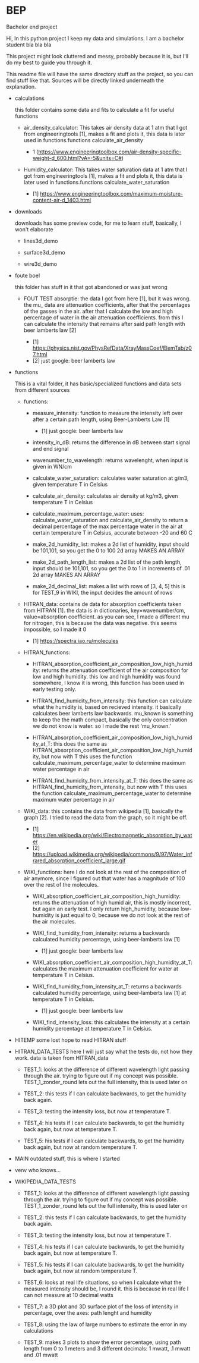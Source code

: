 # BEP
Bachelor end project

Hi,
In this python project I keep my data and simulations.
I am a bachelor student bla bla bla

This project might look cluttered and messy, probably because it is, but I'll do my best to guide you through it.

This readme file will have the same directory stuff as the project, so you can find stuff like that.
Sources will be directly linked underneath the explanation.

- calculations
  
  this folder contains some data and fits to calculate a fit for useful functions
  
    - air_density_calculator:
      This takes air density data at 1 atm that I got from engineeringtools [1], makes a fit and plots it, 
      this data is later used in functions.functions calculate_air_density

      - 1 (https://www.engineeringtoolbox.com/air-density-specific-weight-d_600.html?vA=-5&units=C#)

    - Humidity_calculator:
      This takes water saturation data at 1 atm that I got from engineeringtools [1], makes a fit and plots it, 
      this data is later used in functions.functions calculate_water_saturation

      - [1] https://www.engineeringtoolbox.com/maximum-moisture-content-air-d_1403.html
    
  
- downloads

  downloads has some preview code, for me to learn stuff, basically, I won't elaborate

    - lines3d_demo
    
    - surface3d_demo
    
    - wire3d_demo
    

- foute boel
  
  this folder has stuff in it that got abandoned or was just wrong
  
    - FOUT TEST absorptie:
      the data I got from here [1], but it was wrong.
      the mu_ data are attenuation coefficients, after that the percentages of the gasses in the air.
      after that I calculate the low and high percentage of water in the air attenuation coefficients.
      from this I can calculate the intensity that remains after said path length with beer lamberts law [2]
      
      - [1] https://physics.nist.gov/PhysRefData/XrayMassCoef/ElemTab/z07.html
      - [2] just google: beer lamberts law


- functions

  This is a vital folder, it has basic/specialized functions and data sets from different sources
  
    - functions:
    
      - measure_intensity:
        function to measure the intensity left over after a certain path length, using Beer-Lamberts Law [1]
        
        - [1] just google: beer lamberts law

      - intensity_in_dB:
        returns the difference in dB between start signal and end signal
        
      - wavenumber_to_wavelength:
        returns wavelenght, when input is given in WN/cm
        
      - calculate_water_saturation:
        calculates water saturation at g/m3, given temperature T in Celsius
        
      - calculate_air_density:
        calculates air density at kg/m3, given temperature T in Celsius
        
      - calculate_maximum_percentage_water:
        uses: calculate_water_saturation and calculate_air_density to return a decimal percentage
        of the max percentage water in the air at certain temperature T in Celsius, accurate between -20 and 60 C
        
      - make_2d_humidity_list:
        makes a 2d list of humidity, input should be 101,101, so you get the 0 to 100 2d array
        MAKES AN ARRAY
        
      - make_2d_path_length_list:
        makes a 2d list of the path length, input should be 101,101, so you get the 0 to 1 in increments of .01 2d array
        MAKES AN ARRAY
        
      - make_2d_decimal_list:
        makes a list with rows of [3, 4, 5] this is for TEST_9 in WIKI, the input decides the amount of rows
        
        
    - HITRAN_data:
      contains de data for absorption coefficients taken from HITRAN [1].
      the data is in dictionaries, key=wavenumber/cm, value=absorption coefficient.
      as you can see, I made a different mu for nitrogen, this is because the data was negative.
      this seems impossible, so I made it 0
      
      - [1] https://spectra.iao.ru/molecules  
      
      
    - HITRAN_functions:

      - HITRAN_absorption_coefficient_air_composition_low_high_humidity:
        returns the attenuation coefficient of the air composition for low and high humidity.
        this low and high humidity was found somewhere, I know it is wrong, this function
        has been used in early testing only.
        
      - HITRAN_find_humidity_from_intensity:
        this function can calculate what the humidity is, based on recieved intensity.
        it basically calculates beer lamberts law backwards.
        mu_known is something to keep the the math compact, basically the only concentration we do not know is water.
        so I made the rest 'mu_known.'
        
      - HITRAN_absorption_coefficient_air_composition_low_high_humidity_at_T:
        this does the same as HITRAN_absorption_coefficient_air_composition_low_high_humidity, but now with T
        this uses the function calculate_maximum_percentage_water to determine maximum water percentage in air
        
      - HITRAN_find_humidity_from_intensity_at_T:
        this does the same as HITRAN_find_humidity_from_intensity, but now with T
        this uses the function calculate_maximum_percentage_water to determine maximum water percentage in air
    
    
    - WIKI_data:
      this contains the data from wikipedia [1], basically the graph [2].
      I tried to read the data from the graph, so it might be off.
      
      - [1] https://en.wikipedia.org/wiki/Electromagnetic_absorption_by_water
      - [2] https://upload.wikimedia.org/wikipedia/commons/9/97/Water_infrared_absorption_coefficient_large.gif
      
    - WIKI_functions:
      here I do not look at the rest of the composition of air anymore, since I figured out that water
      has a magnitude of 100 over the rest of the molecules.
      
      - WIKI_absorption_coefficient_air_composition_high_humidity:
        returns the attenuation of high humid air, this is mostly incorrect, but again an early test.
        I only return high_humidity, because low-humidity is just equal to 0, because we do not look at 
        the rest of the air molecules.
        
      - WIKI_find_humidity_from_intensity:
        returns a backwards calculated humidity percentage, using beer-lamberts law [1]
        
        - [1] just google: beer lamberts law

      - WIKI_absorption_coefficient_air_composition_high_humidity_at_T:
        calculates the maximum attenuation coefficient for water at temperature T in Celsius.
        
      - WIKI_find_humidity_from_intensity_at_T: 
        returns a backwards calculated humidity percentage, using beer-lamberts law [1] at temperature T in Celsius.
        
        - [1] just google: beer lamberts law
      
      - WIKI_find_intensity_loss: 
        this calculates the intensity at a certain humidity percentage at temperature T in Celsius.
        
        
        
- HITEMP
  some lost hope to read HITRAN stuff


- HITRAN_DATA_TESTS
  here I will just say what the tests do, not how they work.
  data is taken from HITRAN_data

  - TEST_1:
    looks at the difference of different wavelength light passing through the air.
    trying to figure out if my concept was possible.
    TEST_1_zonder_round lets out the full intensity, this is used later on
  
  - TEST_2:
    this tests if I can calculate backwards, to get the humidity back again.
    
  - TEST_3:
    testing the intensity loss, but now at temperature T.
    
  - TEST_4:
    his tests if I can calculate backwards, to get the humidity back again, but now at temperature T.
    
  - TEST_5: 
    his tests if I can calculate backwards, to get the humidity back again, but now at random temperature T.


- MAIN
  outdated stuff, this is where I started


- venv
  who knows...


- WIKIPEDIA_DATA_TESTS


  - TEST_1:
    looks at the difference of different wavelength light passing through the air.
    trying to figure out if my concept was possible.
    TEST_1_zonder_round lets out the full intensity, this is used later on
  
  - TEST_2:
    this tests if I can calculate backwards, to get the humidity back again.
    
  - TEST_3:
    testing the intensity loss, but now at temperature T.
    
  - TEST_4:
    his tests if I can calculate backwards, to get the humidity back again, but now at temperature T.
    
  - TEST_5: 
    his tests if I can calculate backwards, to get the humidity back again, but now at random temperature T.
    
  - TEST_6: 
    looks at real life situations, so when I calculate what the measured intensity should be, I round it.
    this is because in real life I can not measure at 10 decimal watts
    
  - TEST_7: 
    a 3D plot and 3D surface plot of the loss of intensity in percentage, over the axes: path lenght and humidity
    
  - TEST_8:
    using the law of large numbers to estimate the error in my calculations
    
  - TEST_9:
    makes 3 plots to show the error percentage, using path length from 0 to 1 meters
    and 3 different decimals: 1 mwatt, .1 mwatt and .01 mwatt
